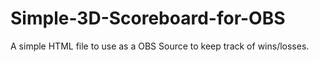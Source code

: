 # Simple-3D-Scoreboard-for-OBS
A simple HTML file to use as a OBS Source to keep track of wins/losses.
